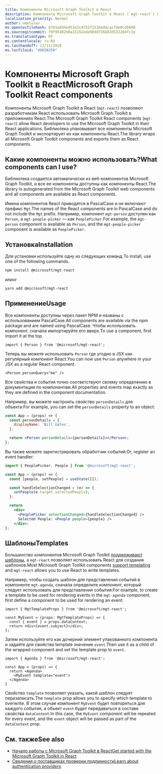 ```yaml
---
title: Компоненты Microsoft Graph Toolkit в React
description: Компоненты Microsoft Graph Toolkit в React (`mgt-react`) позволяют разработчикам React использовать Microsoft Graph Toolkit в приложениях React.
localization_priority: Normal
author: nmetulev
ms.openlocfilehash: 6781a894e451e2c4751f151beddcacf4e0cdb608
ms.sourcegitcommit: f9f95402b8a15152ede90dd736b03d532204fc2e
ms.translationtype: HT
ms.contentlocale: ru-RU
ms.lasthandoff: 12/11/2020
ms.locfileid: "49658258"
---
```

# <a name="microsoft-graph-toolkit-react-components"></a><span data-ttu-id="e4797-103">Компоненты Microsoft Graph Toolkit в React</span><span class="sxs-lookup"><span data-stu-id="e4797-103">Microsoft Graph Toolkit React components</span></span>

<span data-ttu-id="e4797-104">Компоненты Microsoft Graph Toolkit в React (`mgt-react`) позволяют разработчикам React использовать Microsoft Graph Toolkit в приложениях React.</span><span class="sxs-lookup"><span data-stu-id="e4797-104">The Microsoft Graph Toolkit React components (`mgt-react`) allow React developers to use the Microsoft Graph Toolkit in their React applications.</span></span> <span data-ttu-id="e4797-105">Библиотека упаковывает все компоненты Microsoft Graph Toolkit и экспортирует их как компоненты React.</span><span class="sxs-lookup"><span data-stu-id="e4797-105">The library wraps all Microsoft Graph Toolkit components and exports them as React components.</span></span>

## <a name="what-components-can-i-use"></a><span data-ttu-id="e4797-106">Какие компоненты можно использовать?</span><span class="sxs-lookup"><span data-stu-id="e4797-106">What components can I use?</span></span>

<span data-ttu-id="e4797-107">Библиотека создается автоматически из веб-компонентов Microsoft Graph Toolkit, и все ее компоненты доступны как компоненты React.</span><span class="sxs-lookup"><span data-stu-id="e4797-107">The library is autogenerated from the Microsoft Graph Toolkit web components and all components are available as React components.</span></span>

<span data-ttu-id="e4797-108">Имена компонентов React приводятся в PascalCase и не включают префикс `Mgt`.</span><span class="sxs-lookup"><span data-stu-id="e4797-108">The names of the React components are in PascalCase and do not include the `Mgt` prefix.</span></span> <span data-ttu-id="e4797-109">Например, компонент `mgt-person` доступен как `Person`, а `mgt-people-picker` — как `PeoplePicker`.</span><span class="sxs-lookup"><span data-stu-id="e4797-109">For example, the `mgt-person` component is available as `Person`, and the `mgt-people-picker` component is available as `PeoplePicker`.</span></span>

## <a name="installation"></a><span data-ttu-id="e4797-110">Установка</span><span class="sxs-lookup"><span data-stu-id="e4797-110">Installation</span></span> 

<span data-ttu-id="e4797-111">Для установки используйте одну из следующих команд.</span><span class="sxs-lookup"><span data-stu-id="e4797-111">To install, use one of the following commands.</span></span>

```bash
npm install @microsoft/mgt-react
```

<span data-ttu-id="e4797-112">или</span><span class="sxs-lookup"><span data-stu-id="e4797-112">or</span></span>

```bash
yarn add @microsoft/mgt-react
```

## <a name="usage"></a><span data-ttu-id="e4797-113">Применение</span><span class="sxs-lookup"><span data-stu-id="e4797-113">Usage</span></span>

<span data-ttu-id="e4797-114">Все компоненты доступны через пакет NPM и названы с использованием PascalCase.</span><span class="sxs-lookup"><span data-stu-id="e4797-114">All components are available via the npm package and are named using PascalCase.</span></span> <span data-ttu-id="e4797-115">Чтобы использовать компонент, сначала импортируйте его вверх.</span><span class="sxs-lookup"><span data-stu-id="e4797-115">To use a component, first import it at the top.</span></span>

```tsx
import { Person } from '@microsoft/mgt-react';
```

<span data-ttu-id="e4797-116">Теперь вы можете использовать `Person` где угодно в JSX как регулярный компонент React.</span><span class="sxs-lookup"><span data-stu-id="e4797-116">You can now use `Person` anywhere in your JSX as a regular React component.</span></span>

```tsx
<Person personQuery="me" />
```

<span data-ttu-id="e4797-117">Все свойства и события точно соответствуют своему определению в документации по компонентам.</span><span class="sxs-lookup"><span data-stu-id="e4797-117">All properties and events map exactly as they are defined in the component documentation.</span></span>

<span data-ttu-id="e4797-118">Например, вы можете настроить свойство `personDetails` для объекта:</span><span class="sxs-lookup"><span data-stu-id="e4797-118">For example, you can set the `personDetails` property to an object:</span></span>

```jsx
const App = (props) => {
  const personDetails = {
    displayName: 'Bill Gates',
  };

  return <Person personDetails={personDetails}></Person>;
};
```

<span data-ttu-id="e4797-119">Вы также можете зарегистрировать обработчик событий:</span><span class="sxs-lookup"><span data-stu-id="e4797-119">Or, register an event handler:</span></span>

```jsx
import { PeoplePicker, People } from '@microsoft/mgt-react';

const App = (props) => {
  const [people, setPeople] = useState([]);

  const handleSelectionChanged = (e) => {
    setPeople(e.target.selectedPeople);
  };

  return
    <div>
      <PeoplePicker selectionChanged={handleSelectionChanged} />
      Selected People: <People people={people} />
    </div>;
};
```

## <a name="templates"></a><span data-ttu-id="e4797-120">Шаблоны</span><span class="sxs-lookup"><span data-stu-id="e4797-120">Templates</span></span>

<span data-ttu-id="e4797-121">Большинство компонентов Microsoft Graph Toolkit [поддерживают шаблоны](../customize-components/templates.md), а `mgt-react` позволяет использовать React для создания шаблонов.</span><span class="sxs-lookup"><span data-stu-id="e4797-121">Most Microsoft Graph Toolkit components [support templating](../customize-components/templates.md) and `mgt-react` allows you to use React to write templates.</span></span>

<span data-ttu-id="e4797-122">Например, чтобы создать шаблон для представления событий в компоненте `mgt-agenda`, сначала определите компонент, который следует использовать для представления события:</span><span class="sxs-lookup"><span data-stu-id="e4797-122">For example, to create a template to be used for rendering events in the `mgt-agenda` component, first define a component to be used for rendering an event:</span></span>

```tsx
import { MgtTemplateProps } from '@microsoft/mgt-react';

const MyEvent = (props: MgtTemplateProps) => {
  const { event } = props.dataContext;
  return <div>{event.subject}</div>;
};
```

<span data-ttu-id="e4797-123">Затем используйте его как дочерний элемент упакованного компонента и задайте для свойства template значение `event`.</span><span class="sxs-lookup"><span data-stu-id="e4797-123">Then use it as a child of the wrapped component and set the template prop to `event`.</span></span>

```tsx
import { Agenda } from '@microsoft/mgt-react';

const App = (props) => {
  return <Agenda>
    <MyEvent template="event">
  </Agenda>
}
```

<span data-ttu-id="e4797-124">Свойство `template` позволяет указать, какой шаблон следует перезаписать.</span><span class="sxs-lookup"><span data-stu-id="e4797-124">The `template` prop allows you to specify which template to overwrite.</span></span> <span data-ttu-id="e4797-125">В этом случае компонент `MyEvent` будет повторяться для каждого события, а объект `event` будет передаваться в составе свойства `dataContext`.</span><span class="sxs-lookup"><span data-stu-id="e4797-125">In this case, the `MyEvent` component will be repeated for every event, and the `event` object will be passed as part of the `dataContext` prop.</span></span>

## <a name="see-also"></a><span data-ttu-id="e4797-126">См. также</span><span class="sxs-lookup"><span data-stu-id="e4797-126">See also</span></span>

* [<span data-ttu-id="e4797-127">Начало работы с Microsoft Graph Toolkit в React</span><span class="sxs-lookup"><span data-stu-id="e4797-127">Get started with the Microsoft Graph Toolkit in React</span></span>](./use-toolkit-with-react.md)
* [<span data-ttu-id="e4797-128">Сведения о поставщиках проверки подлинности</span><span class="sxs-lookup"><span data-stu-id="e4797-128">Learn about authentication providers</span></span>](../providers/providers.md)
